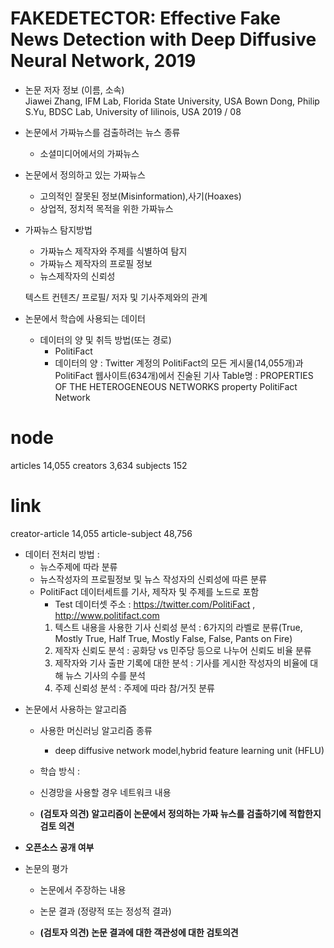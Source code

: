  # FAKEDETECTOR: Effective Fake News Detection with Deep Diffusive Neural Network, 2019
 
* 논문 저자 정보 (이름, 소속)   
Jiawei Zhang, IFM Lab, Florida State University, USA
Bown Dong, Philip S.Yu, BDSC Lab, University of Iilinois, USA
2019 / 08

* 논문에서 가짜뉴스를 검출하려는 뉴스 종류
  * 소셜미디어에서의 가짜뉴스

* 논문에서 정의하고 있는 가짜뉴스
  * 고의적인 잘못된 정보(Misinformation),사기(Hoaxes)
  * 상업적, 정치적 목적을 위한 가짜뉴스

* 가짜뉴스 탐지방법 
  * 가짜뉴스 제작자와 주제를 식별하여 탐지
  * 가짜뉴스 제작자의 프로필 정보
  * 뉴스제작자의 신뢰성
  
  텍스트 컨텐츠/ 프로필/ 저자 및 기사주제와의 관계 
      
* 논문에서 학습에 사용되는 데이터
  - 데이터의 양 및 취득 방법(또는 경로)
    - PolitiFact 
    - 데이터의 양 : Twitter 계정의 PolitiFact의 모든 게시물(14,055개)과 PolitiFact 웹사이트(634개)에서 진술된 기사
    Table명 : PROPERTIES OF THE HETEROGENEOUS NETWORKS
property PolitiFact Network
# node
articles 14,055
creators 3,634
subjects 152
# link
creator-article 14,055
article-subject 48,756
    
  - 데이터 전처리 방법 : 
    - 뉴스주제에 따라 분류
    - 뉴스작성자의 프로필정보 및 뉴스 작성자의 신뢰성에 따른 분류
    - PolitiFact 데이터세트를 기사, 제작자 및 주제를 노드로 포함
      - Test 데이터셋 주소 : https://twitter.com/PolitiFact , http://www.politifact.com
      1. 텍스트 내용을 사용한 기사 신뢰성 분석 : 6가지의 라벨로 분류(True, Mostly True, Half True, Mostly False, False, Pants on Fire)  
      2. 제작자 신뢰도 분석 : 공화당 vs 민주당 등으로 나누어 신뢰도 비율 분류 
      3. 제작자와 기사 출판 기록에 대한 분석 : 기사를 게시한 작성자의 비율에 대해 뉴스 기사의 수를 분석
      4. 주제 신뢰성 분석 : 주제에 따라 참/거짓 분류 
      
    
    
* 논문에서 사용하는 알고리즘  
  - 사용한 머신러닝 알고리즘 종류 
    - deep diffusive network model,hybrid feature learning unit (HFLU)
  - 학습 방식 : 
  - 신경망을 사용할 경우 네트워크 내용
   

  - **(검토자 의견) 알고리즘이 논문에서 정의하는 가짜 뉴스를 검출하기에 적합한지 검토 의견** 

* **오픈소스 공개 여부** 
  
* 논문의 평가
  - 논문에서 주장하는 내용 
   
    
   - 논문 결과 (정량적 또는 정성적 결과)
    
     
  - **(검토자 의견) 논문 결과에 대한 객관성에 대한 검토의견** 



